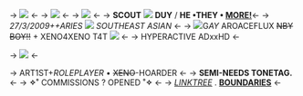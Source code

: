 -> ![](https://cdn.discordapp.com/attachments/1017600005764284497/1044526709887741983/ooi.gif) <-
-> ![](https://cdn.discordapp.com/attachments/987495937247174696/1058616838067585035/Screenshot_2022-12-31_12.25.11_AM.png) <-
-> ![](https://cdn.discordapp.com/attachments/1017600005764284497/1044526709887741983/ooi.gif) <-
-> **SCOUT** ![](https://cdn.discordapp.com/attachments/987495937247174696/1055182334418243747/9FB4A3B9-2E88-457C-BBB8-26DDDE680A2D.png) **DUY** / **HE •THEY • [MORE!](https://pronouny.xyz/u/gostmeow)**<-
-> *27/3/2009++ARIES ![](https://cdn.discordapp.com/attachments/987495937247174696/1055182334913155183/D2B15D3C-2F8B-4730-81E5-44E02B91D33A.gif) SOUTHEAST ASIAN* <-
-> ![](https://cdn.discordapp.com/attachments/987495937247174696/1055182334669881455/E97CFFD3-77EA-4224-AE9B-AE93BD4072DF.gif)G*AY* AROACEFLUX ~~NBY BOY!!~~ + XENO4XENO T4T ![](https://cdn.discordapp.com/attachments/987495937247174696/1055182334669881455/E97CFFD3-77EA-4224-AE9B-AE93BD4072DF.gif) <-
-> HYPERACTIVE ADxxHD <- 

-> ![](https://cdn.discordapp.com/attachments/987495937247174696/1054433961352372234/IMG_8333.gif) <-

-> ART1ST+*ROLEPLAYER* • ~~XENO~~-HOARDER <-
-> **SEMI-NEEDS TONETAG.** <-
-> **✧˚** COMMISSIONS ? OPENED **˚✧** <-
-> [*LINKTREE*](https://linktr.ee/ghostmeowie) . [**BOUNDARIES**](https://rentry.co/c9can) <-
